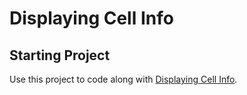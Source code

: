 # Displaying Cell Info

## Starting Project

Use this project to code along with [Displaying Cell Info](https://developer.apple.com/tutorials/app-dev-training/displaying-cell-info).